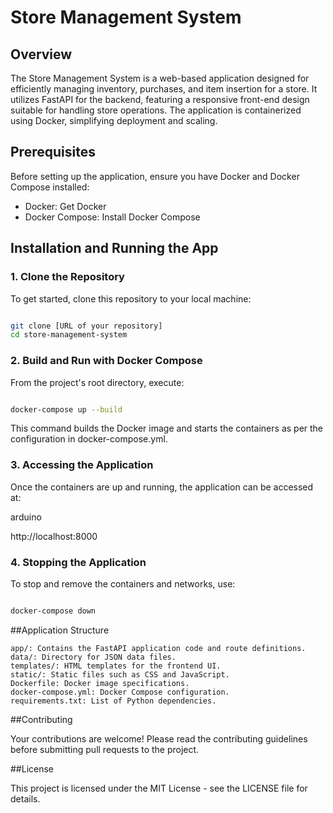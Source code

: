 # Store Management System
## Overview

The Store Management System is a web-based application designed for efficiently managing inventory, purchases, and item insertion for a store. It utilizes FastAPI for the backend, featuring a responsive front-end design suitable for handling store operations. The application is containerized using Docker, simplifying deployment and scaling.

## Prerequisites

Before setting up the application, ensure you have Docker and Docker Compose installed:

   - Docker: Get Docker
   - Docker Compose: Install Docker Compose

## Installation and Running the App
### 1. Clone the Repository

To get started, clone this repository to your local machine:

```bash

git clone [URL of your repository]
cd store-management-system
```

### 2. Build and Run with Docker Compose

From the project's root directory, execute:

```bash

docker-compose up --build
```

This command builds the Docker image and starts the containers as per the configuration in docker-compose.yml.

### 3. Accessing the Application

Once the containers are up and running, the application can be accessed at:

arduino

http://localhost:8000

### 4. Stopping the Application

To stop and remove the containers and networks, use:

```bash

docker-compose down
```

##Application Structure

    app/: Contains the FastAPI application code and route definitions.
    data/: Directory for JSON data files.
    templates/: HTML templates for the frontend UI.
    static/: Static files such as CSS and JavaScript.
    Dockerfile: Docker image specifications.
    docker-compose.yml: Docker Compose configuration.
    requirements.txt: List of Python dependencies.

##Contributing

Your contributions are welcome! Please read the contributing guidelines before submitting pull requests to the project.

##License

This project is licensed under the MIT License - see the LICENSE file for details.
